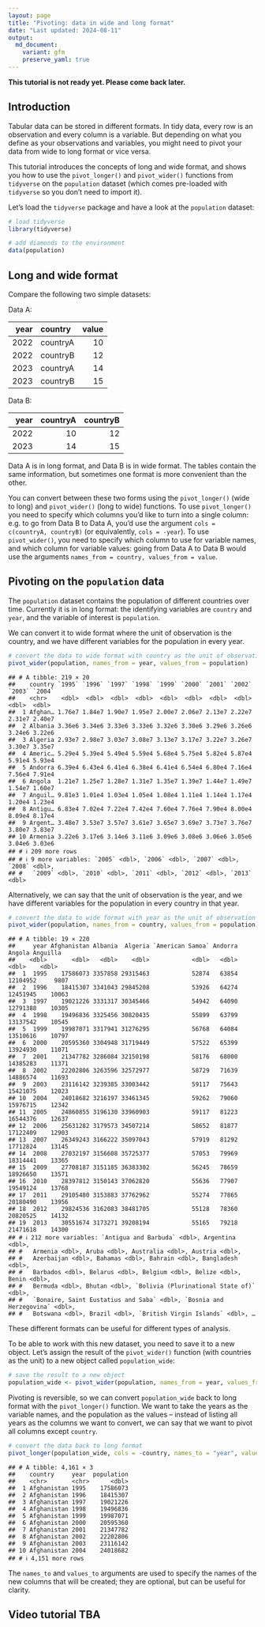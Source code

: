 ```yaml
---
layout: page
title: "Pivoting: data in wide and long format"
date: "Last updated: 2024-08-11"
output:
  md_document:
    variant: gfm
    preserve_yaml: true
---
```


**This tutorial is not ready yet. Please come back later.**

## Introduction

Tabular data can be stored in different formats. In tidy data, every row
is an observation and every column is a variable. But depending on what
you define as your observations and variables, you might need to pivot
your data from wide to long format or vice versa.

This tutorial introduces the concepts of long and wide format, and shows
you how to use the `pivot_longer()` and `pivot_wider()` functions from
`tidyverse` on the `population` dataset (which comes pre-loaded with
`tidyverse` so you don’t need to import it).

Let’s load the `tidyverse` package and have a look at the `population`
dataset:

``` r
# load tidyverse
library(tidyverse)

# add diamonds to the environment
data(population)
```

## Long and wide format

Compare the following two simple datasets:

Data A:

| year | country  | value |
|-----:|:---------|------:|
| 2022 | countryA |    10 |
| 2022 | countryB |    12 |
| 2023 | countryA |    14 |
| 2023 | countryB |    15 |

Data B:

| year | countryA | countryB |
|-----:|---------:|---------:|
| 2022 |       10 |       12 |
| 2023 |       14 |       15 |

Data A is in long format, and Data B is in wide format. The tables
contain the same information, but sometimes one format is more
convenient than the other.

You can convert between these two forms using the `pivot_longer()` (wide
to long) and `pivot_wider()` (long to wide) functions. To use
`pivot_longer()` you need to specify which columns you’d like to turn
into a single column: e.g. to go from Data B to Data A, you’d use the
argument `cols = c(countryA, countryB)` (or equivalently,
`cols = -year`). To use `pivot_wider()`, you need to specify which
column to use for variable names, and which column for variable values:
going from Data A to Data B would use the arguments
`names_from = country, values_from = value`.

## Pivoting on the `population` data

The `population` dataset contains the population of different countries
over time. Currently it is in long format: the identifying variables are
`country` and `year`, and the variable of interest is `population`.

We can convert it to wide format where the unit of observation is the
country, and we have different variables for the population in every
year.

``` r
# convert the data to wide format with country as the unit of observation
pivot_wider(population, names_from = year, values_from = population)
```

    ## # A tibble: 219 × 20
    ##    country `1995` `1996` `1997` `1998` `1999` `2000` `2001` `2002` `2003` `2004`
    ##    <chr>    <dbl>  <dbl>  <dbl>  <dbl>  <dbl>  <dbl>  <dbl>  <dbl>  <dbl>  <dbl>
    ##  1 Afghan… 1.76e7 1.84e7 1.90e7 1.95e7 2.00e7 2.06e7 2.13e7 2.22e7 2.31e7 2.40e7
    ##  2 Albania 3.36e6 3.34e6 3.33e6 3.33e6 3.32e6 3.30e6 3.29e6 3.26e6 3.24e6 3.22e6
    ##  3 Algeria 2.93e7 2.98e7 3.03e7 3.08e7 3.13e7 3.17e7 3.22e7 3.26e7 3.30e7 3.35e7
    ##  4 Americ… 5.29e4 5.39e4 5.49e4 5.59e4 5.68e4 5.75e4 5.82e4 5.87e4 5.91e4 5.93e4
    ##  5 Andorra 6.39e4 6.43e4 6.41e4 6.38e4 6.41e4 6.54e4 6.80e4 7.16e4 7.56e4 7.91e4
    ##  6 Angola  1.21e7 1.25e7 1.28e7 1.31e7 1.35e7 1.39e7 1.44e7 1.49e7 1.54e7 1.60e7
    ##  7 Anguil… 9.81e3 1.01e4 1.03e4 1.05e4 1.08e4 1.11e4 1.14e4 1.17e4 1.20e4 1.23e4
    ##  8 Antigu… 6.83e4 7.02e4 7.22e4 7.42e4 7.60e4 7.76e4 7.90e4 8.00e4 8.09e4 8.17e4
    ##  9 Argent… 3.48e7 3.53e7 3.57e7 3.61e7 3.65e7 3.69e7 3.73e7 3.76e7 3.80e7 3.83e7
    ## 10 Armenia 3.22e6 3.17e6 3.14e6 3.11e6 3.09e6 3.08e6 3.06e6 3.05e6 3.04e6 3.03e6
    ## # ℹ 209 more rows
    ## # ℹ 9 more variables: `2005` <dbl>, `2006` <dbl>, `2007` <dbl>, `2008` <dbl>,
    ## #   `2009` <dbl>, `2010` <dbl>, `2011` <dbl>, `2012` <dbl>, `2013` <dbl>

Alternatively, we can say that the unit of observation is the year, and
we have different variables for the population in every country in that
year.

``` r
# convert the data to wide format with year as the unit of observation
pivot_wider(population, names_from = country, values_from = population)
```

    ## # A tibble: 19 × 220
    ##     year Afghanistan Albania  Algeria `American Samoa` Andorra   Angola Anguilla
    ##    <dbl>       <dbl>   <dbl>    <dbl>            <dbl>   <dbl>    <dbl>    <dbl>
    ##  1  1995    17586073 3357858 29315463            52874   63854 12104952     9807
    ##  2  1996    18415307 3341043 29845208            53926   64274 12451945    10063
    ##  3  1997    19021226 3331317 30345466            54942   64090 12791388    10305
    ##  4  1998    19496836 3325456 30820435            55899   63799 13137542    10545
    ##  5  1999    19987071 3317941 31276295            56768   64084 13510616    10797
    ##  6  2000    20595360 3304948 31719449            57522   65399 13924930    11071
    ##  7  2001    21347782 3286084 32150198            58176   68000 14385283    11371
    ##  8  2002    22202806 3263596 32572977            58729   71639 14886574    11693
    ##  9  2003    23116142 3239385 33003442            59117   75643 15421075    12023
    ## 10  2004    24018682 3216197 33461345            59262   79060 15976715    12342
    ## 11  2005    24860855 3196130 33960903            59117   81223 16544376    12637
    ## 12  2006    25631282 3179573 34507214            58652   81877 17122409    12903
    ## 13  2007    26349243 3166222 35097043            57919   81292 17712824    13145
    ## 14  2008    27032197 3156608 35725377            57053   79969 18314441    13365
    ## 15  2009    27708187 3151185 36383302            56245   78659 18926650    13571
    ## 16  2010    28397812 3150143 37062820            55636   77907 19549124    13768
    ## 17  2011    29105480 3153883 37762962            55274   77865 20180490    13956
    ## 18  2012    29824536 3162083 38481705            55128   78360 20820525    14132
    ## 19  2013    30551674 3173271 39208194            55165   79218 21471618    14300
    ## # ℹ 212 more variables: `Antigua and Barbuda` <dbl>, Argentina <dbl>,
    ## #   Armenia <dbl>, Aruba <dbl>, Australia <dbl>, Austria <dbl>,
    ## #   Azerbaijan <dbl>, Bahamas <dbl>, Bahrain <dbl>, Bangladesh <dbl>,
    ## #   Barbados <dbl>, Belarus <dbl>, Belgium <dbl>, Belize <dbl>, Benin <dbl>,
    ## #   Bermuda <dbl>, Bhutan <dbl>, `Bolivia (Plurinational State of)` <dbl>,
    ## #   `Bonaire, Saint Eustatius and Saba` <dbl>, `Bosnia and Herzegovina` <dbl>,
    ## #   Botswana <dbl>, Brazil <dbl>, `British Virgin Islands` <dbl>, …

These different formats can be useful for different types of analysis.

To be able to work with this new dataset, you need to save it to a new
object. Let’s assign the result of the `pivot_wider()` function (with
countries as the unit) to a new object called `population_wide`:

``` r
# save the result to a new object
population_wide <- pivot_wider(population, names_from = year, values_from = population)
```

Pivoting is reversible, so we can convert `population_wide` back to long
format with the `pivot_longer()` function. We want to take the years as
the variable names, and the population as the values – instead of
listing all years as the columns we want to convert, we can say that we
want to pivot all columns except `country`.

``` r
# convert the data back to long format
pivot_longer(population_wide, cols = -country, names_to = "year", values_to = "population")
```

    ## # A tibble: 4,161 × 3
    ##    country     year  population
    ##    <chr>       <chr>      <dbl>
    ##  1 Afghanistan 1995    17586073
    ##  2 Afghanistan 1996    18415307
    ##  3 Afghanistan 1997    19021226
    ##  4 Afghanistan 1998    19496836
    ##  5 Afghanistan 1999    19987071
    ##  6 Afghanistan 2000    20595360
    ##  7 Afghanistan 2001    21347782
    ##  8 Afghanistan 2002    22202806
    ##  9 Afghanistan 2003    23116142
    ## 10 Afghanistan 2004    24018682
    ## # ℹ 4,151 more rows

The `names_to` and `values_to` arguments are used to specify the names
of the new columns that will be created; they are optional, but can be
useful for clarity.

## Video tutorial TBA
